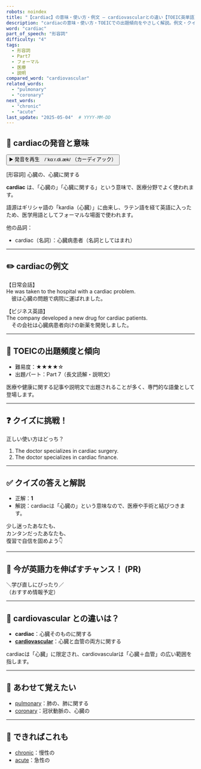 ```yaml
---
robots: noindex
title: "【cardiac】の意味・使い方・例文 ― cardiovascularとの違い【TOEIC英単語】"
description: "cardiacの意味・使い方・TOEICでの出題傾向をやさしく解説。例文・クイズ付きでcardiovascularとの違いもわかりやすく学べます。"
word: "cardiac"
part_of_speech: "形容詞"
difficulty: "4"
tags:
  - 形容詞
  - Part7
  - フォーマル
  - 医療
  - 説明
compared_word: "cardiovascular"
related_words:
  - "pulmonary"
  - "coronary"
next_words:
  - "chronic"
  - "acute"
last_update: "2025-05-04"  # YYYY-MM-DD
---
```


## 🔰 cardiacの発音と意味

<button class="play-audio" onclick="playTTS('cardiac')">
  <span class="play-audio-main">
    ▶️ 発音を再生　/ˈkɑːr.di.æk/
  </span>
  <span class="play-audio-sub">
    （カーディアック）
  </span>
</button>

[形容詞] 心臓の、心臓に関する

**cardiac** は、「心臓の」「心臓に関する」という意味で、医療分野でよく使われます。

語源はギリシャ語の「kardia（心臓）」に由来し、ラテン語を経て英語に入ったため、医学用語としてフォーマルな場面で使われます。

他の品詞：  
- cardiac（名詞）：心臓病患者（名詞としてはまれ）

---

## ✏️ cardiacの例文

【日常会話】  
He was taken to the hospital with a cardiac problem.  
　彼は心臓の問題で病院に運ばれました。

【ビジネス英語】  
The company developed a new drug for cardiac patients.  
　その会社は心臓病患者向けの新薬を開発しました。

---

## 🎯 TOEICの出題頻度と傾向

- 難易度：★★★★☆
- 出題パート：Part 7（長文読解・説明文）

医療や健康に関する記事や説明文で出題されることが多く、専門的な語彙として登場します。

---

## ❓ クイズに挑戦！

正しい使い方はどっち？

1. The doctor specializes in cardiac surgery.  
2. The doctor specializes in cardiac finance.

---

## ✅ クイズの答えと解説

- 正解：**1**
- 解説：cardiacは「心臓の」という意味なので、医療や手術と結びつきます。

少し迷ったあなたも、  
カンタンだったあなたも、  
復習で自信を固めよう👇️

---

## 🚀 今が英語力を伸ばすチャンス！ (PR)

<div class="info-center">
＼学び直しにぴったり／<br>  
（おすすめ情報予定）
</div>

---

## 🤔  cardiovascular との違いは？

- **cardiac**：心臓そのものに関する
- **[cardiovascular](/cardiovascular)**：心臓と血管の両方に関する

cardiacは「心臓」に限定され、cardiovascularは「心臓＋血管」の広い範囲を指します。

---

## 🧩 あわせて覚えたい

- [pulmonary](/pulmonary)：肺の、肺に関する
- [coronary](/coronary)：冠状動脈の、心臓の

---

## 📖 できればこれも

- [chronic](/chronic)：慢性の
- [acute](/acute)：急性の

<!-- cvid: aid11_bid41 -->
